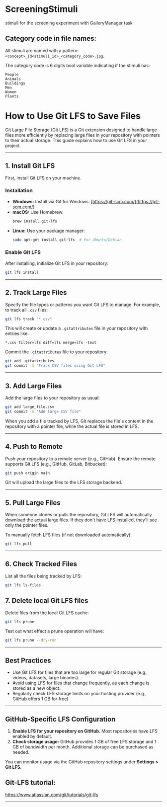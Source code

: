 # ScreeningStimuli
stimuli for the screening experiment with GalleryManager task

## Category code in file names:

All stimuli are named with a pattern: `<concept>_id<stimuli_id>_<category_code>.jpg`.

The category code is 6 digits bool variable indicating if the stimuli has:
```
People
Animals 
Buildings 
Men 
Women
Plants 
```

# How to Use Git LFS to Save Files

Git Large File Storage (Git LFS) is a Git extension designed to handle large files more efficiently by replacing large files in your repository with pointers to their actual storage. This guide explains how to use Git LFS in your project.

---

## 1. Install Git LFS
First, install Git LFS on your machine.

### Installation
- **Windows:** Install via Git for Windows: [https://git-scm.com/](https://git-scm.com/)
- **macOS:** Use Homebrew:
  ```bash
  brew install git-lfs
  ```
- **Linux:** Use your package manager:
  ```bash
  sudo apt-get install git-lfs  # For Ubuntu/Debian
  ```

### Enable Git LFS
After installing, initialize Git LFS in your repository:
```bash
git lfs install
```

---

## 2. Track Large Files
Specify the file types or patterns you want Git LFS to manage. For example, to track all `.csv` files:
```bash
git lfs track "*.csv"
```

This will create or update a `.gitattributes` file in your repository with entries like:
```
*.csv filter=lfs diff=lfs merge=lfs -text
```

Commit the `.gitattributes` file to your repository:
```bash
git add .gitattributes
git commit -m "Track CSV files using Git LFS"
```

---

## 3. Add Large Files
Add the large files to your repository as usual:
```bash
git add large_file.csv
git commit -m "Add large CSV file"
```

When you add a file tracked by LFS, Git replaces the file's content in the repository with a pointer file, while the actual file is stored in LFS.

---

## 4. Push to Remote
Push your repository to a remote server (e.g., GitHub). Ensure the remote supports Git LFS (e.g., GitHub, GitLab, Bitbucket):
```bash
git push origin main
```

Git will upload the large files to the LFS storage backend.

---

## 5. Pull Large Files
When someone clones or pulls the repository, Git LFS will automatically download the actual large files. If they don't have LFS installed, they'll see only the pointer files.

To manually fetch LFS files (if not downloaded automatically):
```bash
git lfs pull
```

---

## 6. Check Tracked Files
List all the files being tracked by LFS:
```bash
git lfs ls-files
```

## 7. Delete local Git LFS files
Delete files from the local Git LFS cache:
```bash
git lfs prune
```
Test out what effect a prune operation will have:
```bash
git lfs prune --dry-run
```
---

## Best Practices
- Use Git LFS for files that are too large for regular Git storage (e.g., videos, datasets, large binaries).
- Avoid using LFS for files that change frequently, as each change is stored as a new object.
- Regularly check LFS storage limits on your hosting provider (e.g., GitHub offers 1 GB for free).

---

## GitHub-Specific LFS Configuration
1. **Enable LFS for your repository on GitHub.** Most repositories have LFS enabled by default.
2. **Check storage usage:** GitHub provides 1 GB of free LFS storage and 1 GB of bandwidth per month. Additional storage can be purchased as needed.

You can monitor usage via the GitHub repository settings under **Settings > Git LFS**.

## Git-LFS tutorial:
https://www.atlassian.com/git/tutorials/git-lfs

---



